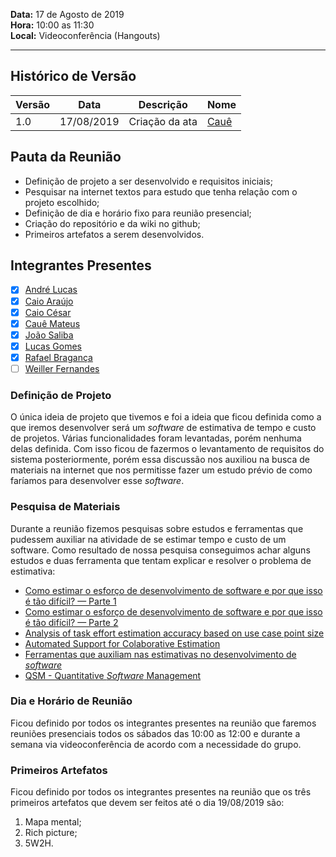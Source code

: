 **Data:** 17 de Agosto de 2019<br>
**Hora:** 10:00 as 11:30<br>
**Local:** Videoconferência (Hangouts)<br>

---

## Histórico de Versão
|**Versão**| **Data** |**Descrição** |      **Nome**      |
|   ---    |   ---    |     ---      |        ---         |
|   1.0    |17/08/2019|Criação da ata|[Cauê](https://github.com/caue96)|

## Pauta da Reunião
- Definição de projeto a ser desenvolvido e requisitos iniciais;
- Pesquisar na internet textos para estudo que tenha relação com o projeto escolhido;
- Definição de dia e horário fixo para reunião presencial;
- Criação do repositório e da wiki no github;
- Primeiros artefatos a serem desenvolvidos.

## Integrantes Presentes
- [x] [André Lucas](https://github.com/andrelucasf)<br>
- [x] [Caio Araújo]()<br>
- [x] [Caio César](https://github.com/Caiocbeleza)<br>
- [x] [Cauê Mateus](https://github.com/caue96)<br>
- [x] [João Saliba](https://github.com/joaosaliba)<br>
- [x] [Lucas Gomes](https://github.com/LGomees)<br>
- [x] [Rafael Bragança](https://github.com/rafaelbrg)<br>
- [ ] [Weiller Fernandes](https://github.com/WeillerFernandes)<br>

### **Definição de Projeto**
O única ideia de projeto que tivemos e foi a ideia que ficou definida como a que iremos desenvolver será um *software* de estimativa de tempo e custo de projetos. Várias funcionalidades foram levantadas, porém nenhuma delas definida. Com isso ficou de fazermos o levantamento de requisitos do sistema posteriormente, porém essa discussão nos auxiliou na busca de materiais na internet que nos permitisse fazer um estudo prévio de como faríamos para desenvolver esse *software*.

### **Pesquisa de Materiais**
Durante a reunião fizemos pesquisas sobre estudos e ferramentas que pudessem auxiliar na atividade de se estimar tempo e custo de um software. Como resultado de nossa pesquisa conseguimos achar alguns estudos e duas ferramenta que tentam explicar e resolver o problema de estimativa:<br>
- [Como estimar o esforço de desenvolvimento de software e por que isso é tão difícil? — Parte 1](https://medium.com/@talitapagani/como-estimar-esforco-desenvolvimento-software-parte-1-2ab28c271943)<br>
- [Como estimar o esforço de desenvolvimento de software e por que isso é tão difícil? — Parte 2](https://medium.com/@talitapagani/como-estimar-esforco-desenvolvimento-software-parte-2-c60a60cb01d3)<br>
- [Analysis of task effort estimation accuracy
based on use case point size](https://ieeexplore-ieee-org.ez1.periodicos.capes.gov.br/stamp/stamp.jsp?tp=&arnumber=7360957)<br>
- [Automated Support for Colaborative Estimation](https://ieeexplore-ieee-org.ez1.periodicos.capes.gov.br/stamp/stamp.jsp?tp=&arnumber=5460520)<br>
- [Ferramentas que auxiliam nas estimativas no desenvolvimento de *software*](http://www.chemuturi.com/estimatorpal.html)<br>
- [QSM - Quantitative *Software* Management](https://www.qsm.com/tools)<br>

### **Dia e Horário de Reunião**
Ficou definido por todos os integrantes presentes na reunião que faremos reuniões presenciais todos os sábados das 10:00 as 12:00 e durante a semana via videoconferência de acordo com a necessidade do grupo.

### **Primeiros Artefatos**
Ficou definido por todos os integrantes presentes na reunião que os três primeiros artefatos que devem ser feitos até o dia 19/08/2019 são:<br>
1. Mapa mental;<br>
2. Rich picture;<br>
3. 5W2H.

